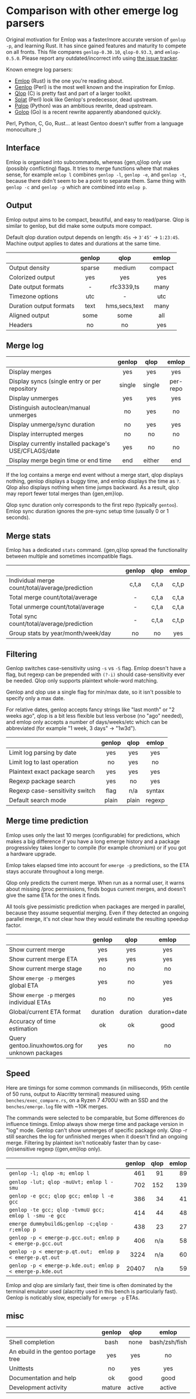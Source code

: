 # Comparison with other emerge log parsers

Original motivation for Emlop was a faster/more accurate version of `genlop -p`, and learning
Rust. It has since gained features and maturity to compete on all fronts. This file compares
`genlop-0.30.10`, `qlop-0.93.3`, and `emlop-0.5.0`. Please report any outdated/incorrect info using
[the issue tracker](https://github.com/vincentdephily/emlop/issues).

Known emegre log parsers:
* [Emlop](https://github.com/vincentdephily/emlop) (Rust) is the one you're reading about.
* [Genlop](https://github.com/gentoo-perl/genlop) (Perl) is the most well known and the inspiration
  for Emlop.
* [Qlop](https://github.com/gentoo/portage-utils) (C) is pretty fast and part of a larger toolkit.
* [Splat](http://www.l8nite.net/projects/splat/) (Perl) look like Genlop's predecessor, dead upstream.
* [Pqlop](https://bitbucket.org/LK4D4/pqlop) (Python) was an ambitious rewrite, dead upstream.
* [Golop](https://github.com/klausman/golop) (Go) is a recent rewrite apparently abandoned quickly.

Perl, Python, C, Go, Rust... at least Gentoo doesn't suffer from a language monoculture ;)


## Interface

Emlop is organised into subcommands, whereas {gen,q}lop only use (possibly conflicting) flags. It
tries to merge functions where that makes sense, for example `emlop l` combines `genlop -l`, `genlop
-e`, and `genlop -t`, because there didn't seem to be a point to separate them. Same thing with
`genlop -c` and `genlop -p` which are combined into `emlop p`.

## Output

Emlop output aims to be compact, beautiful, and easy to read/parse. Qlop is similar to genlop, but
did make some outputs more compact.

Default qlop duration output depends on length: `45s` -> `3′45″` -> `1:23:45`. Machine output
applies to dates and durations at the same time.

|                           | genlop | qlop          | emlop   |
| :------------------------ | :----: | :-----------: | :-----: |
| Output density            | sparse | medium        | compact |
| Colorized output          | yes    | yes           | yes     |
| Date output formats       | -      | rfc3339,ts    | many    |
| Timezone options          | utc    | -             | utc     |
| Duration output formats   | text   | hms,secs,text | many    |
| Aligned output            | some   | some          | all     |
| Headers                   | no     | no            | yes     |

## Merge log

|                                                       | genlop | qlop   | emlop    |
| :---------------------------------------------------- | :----: | :----: | :------: |
| Display merges                                        | yes    | yes    | yes      |
| Display syncs (single entry or per repository         | single | single | per-repo |
| Display unmerges                                      | yes    | yes    | yes      |
| Distinguish autoclean/manual unmerges                 | no     | yes    | no       |
| Display unmerge/sync duration                         | no     | yes    | yes      |
| Display interrupted merges                            | no     | no     | no       |
| Display currently installed package's USE/CFLAGS/date | yes    | no     | no       |
| Display merge begin time or end time                  | end    | either | end      |

If the log contains a merge end event without a merge start, qlop displays nothing, genlop displays
a buggy time, and emlop displays the time as `?`. Qlop also displays nothing when time jumps
backward. As a result, qlop may report fewer total merges than {gen,em}lop.

Qlop sync duration only corresponds to the first repo (typically `gentoo`). Emlop sync duration
ignores the pre-sync setup time (usually 0 or 1 seconds).

## Merge stats

Emlop has a dedicated `stats` command. {gen,q}lop spread the functionality between multiple and
sometimes incompatible flags.

|                                                          | genlop | qlop  | emlop |
| :------------------------------------------------------- | :----: | :---: | :---: |
| Individual merge count/total/average/prediction          | c,t,a  | c,t,a | c,t,p |
| Total merge count/total/average                          | -      | c,t,a | c,t,a |
| Total unmerge count/total/average                        | -      | c,t,a | c,t,a |
| Total sync count/total/average/prediction                | -      | c,t,a | c,t,p |
| Group stats by year/month/week/day                       | no     | no    | yes   |

## Filtering

Genlop switches case-sensitivity using `-s` vs `-S` flag. Emlop doesn't have a flag, but regexp can
be prepended with `(?-i)` should case-sensitivity ever be needed. Qlop only supports plaintext
whole-word matching.

Genlop and qlop use a single flag for min/max date, so it isn't possible to specify only a max
date.

For relative dates, genlop accepts fancy strings like "last month" or "2 weeks ago", qlop is a bit
less flexible but less verbose (no "ago" needed), and emlop only accepts a number of days/weeks/etc
which can be abbreviated (for example "1 week, 3 days" -> "1w3d").

|                                                        | genlop | qlop  | emlop  |
| :----------------------------------------------------- | :----: | :---: | :----: |
| Limit log parsing by date                              | yes    | yes   | yes    |
| Limit log to last operation                            | no     | yes   | no     |
| Plaintext exact package search                         | yes    | yes   | yes    |
| Regexp package search                                  | yes    | no    | yes    |
| Regexp case-sensitivity switch                         | flag   | n/a   | syntax |
| Default search mode                                    | plain  | plain | regexp |

## Merge time prediction

Emlop uses only the last 10 merges (configurable) for predictions, which makes a big difference if
you have a long emerge history and a package progressivley takes longer to compile (for example
chromium) or if you got a hardware upgrade.

Emlop takes elapsed time into account for `emerge -p` predictions, so the ETA stays accurate
throughout a long merge.

Qlop only predicts the current merge. When run as a normal user, it warns about missing /proc
permissions, finds bogus current merges, and doesn't give the same ETA for the ones it finds.

All tools give pessimistic prediction when packages are merged in parallel, because they assume
sequential merging. Even if they detected an ongoing parallel merge, it's not clear how they would
estimate the resulting speedup factor.

|                                                          | genlop   | qlop     | emlop         |
| :------------------------------------------------------- | :------: | :------: | :-----------: |
| Show current merge                                       | yes      | yes      | yes           |
| Show current merge ETA                                   | yes      | yes      | yes           |
| Show current merge stage                                 | no       | no       | no            |
| Show `emerge -p` merges global ETA                       | yes      | no       | yes           |
| Show `emerge -p` merges individual ETAs                  | no       | no       | yes           |
| Global/current ETA format                                | duration | duration | duration+date |
| Accuracy of time estimation                              | ok       | ok       | good          |
| Query gentoo.linuxhowtos.org for unknown packages        | yes      | no       | no            |

## Speed

Here are timings for some common commands (in milliseconds, 95th centile of 50 runs, output to
Alacritty terminal) measured using `benches/exec_compare.rs`, on a Ryzen 7 4700U with an SSD and the
`benches/emerge.log` file with ~10K merges.

The commands were selected to be comparable, but Some differences do influence timings. Emlop always
show merge time and package version in "log" mode. Genlop can't show unmerges of specific package
only. Qlop -r still searches the log for unfinished merges when it doesn't find an ongoing
merge. Filtering by plaintext isn't noticeably faster than by case-(in)sensitive regexp ({gen,em}lop
only).

|                                                               | genlop | qlop | emlop |
| :-------------------------------------------------------------| -----: | ---: | ----: |
| `genlop -l; qlop -m; emlop l`                                 |    461 |   91 |    89 |
| `genlop -lut; qlop -muUvt; emlop l -smu`                      |    702 |  152 |   139 |
| `genlop -e gcc; qlop gcc; emlop l -e gcc`                     |    386 |   34 |    41 |
| `genlop -te gcc; qlop -tvmuU gcc; emlop l -smu -e gcc`        |    414 |   44 |    48 |
| `emerge dummybuild&;genlop -c;qlop -r;emlop p`                |    438 |   23 |    27 |
| `genlop -p < emerge-p.gcc.out; emlop p < emerge-p.gcc.out`    |    406 |  n/a |    58 |
| `genlop -p < emerge-p.qt.out;  emlop p < emerge-p.qt.out`     |   3224 |  n/a |    60 |
| `genlop -p < emerge-p.kde.out; emlop p < emerge-p.kde.out`    |  20407 |  n/a |    59 |

Emlop and qlop are similarly fast, their time is often dominated by the terminal emulator used
(alacritty used in this bench is particularly fast). Genlop is noticably slow, especially for
`emerge -p` ETAs.

## misc

|                                                       | genlop | qlop   | emlop         |
| :---------------------------------------------------- | :----: | :----: | :-----------: |
| Shell completion                                      | bash   | none   | bash/zsh/fish |
| An ebuild in the gentoo portage tree                  | yes    | yes    | no            |
| Unittests                                             | no     | yes    | yes           |
| Documentation and help                                | ok     | good   | good          |
| Development activity                                  | mature | active | active        |
